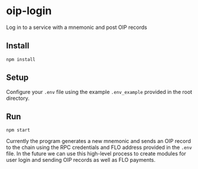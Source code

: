 # oip-login

Log in to a service with a mnemonic and post OIP records 

## Install

```
npm install
```

## Setup

Configure your `.env` file using the example `.env_example` provided in the root directory.

## Run

```
npm start
```

Currently the program generates a new mnemonic and sends an OIP record to the chain using the RPC credentials and FLO address provided in the `.env` file. In the future we can use this high-level process to create modules for user login and sending OIP records as well as FLO payments.

